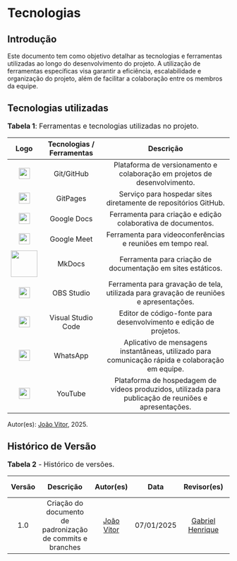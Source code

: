 # Tecnologias

## Introdução

Este documento tem como objetivo detalhar as tecnologias e ferramentas utilizadas ao longo do desenvolvimento do projeto. A utilização de ferramentas específicas visa garantir a eficiência, escalabilidade e organização do projeto, além de facilitar a colaboração entre os membros da equipe.

## Tecnologias utilizadas

<font size="3"><p style="text-align: left">**Tabela 1**: Ferramentas e tecnologias utilizadas no projeto.</p></font>

|Logo|Tecnologias / Ferramentas|Descrição|
|:--:|:--------:|:-------:|
|<img src="https://github.githubassets.com/images/modules/logos_page/GitHub-Mark.png" width="25">|Git/GitHub|Plataforma de versionamento e colaboração em projetos de desenvolvimento.|
|<img src="https://github.githubassets.com/images/modules/logos_page/GitHub-Mark.png" width="25">|GitPages|Serviço para hospedar sites diretamente de repositórios GitHub.|
|<img src="https://img.icons8.com/color/48/000000/google-docs.png" width="25">|Google Docs|Ferramenta para criação e edição colaborativa de documentos.|
|<img src="https://img.icons8.com/color/48/000000/google-meet.png" width="25">|Google Meet|Ferramenta para videoconferências e reuniões em tempo real.|
|<img src="https://community-assets.home-assistant.io/original/4X/9/9/0/9903bcfabeb5dd0cd40a67cedbbdb8a403248cac.png" width="60">|MkDocs|Ferramenta para criação de documentação em sites estáticos.|
|<img src="https://img.icons8.com/?size=100&id=onmbsAg4b85f&format=png&color=000000" width="25">|OBS Studio|Ferramenta para gravação de tela, utilizada para gravação de reuniões e apresentações.|
|<img src="https://code.visualstudio.com/assets/images/code-stable.png" width="25">|Visual Studio Code|Editor de código-fonte para desenvolvimento e edição de projetos.|
|<img src="https://upload.wikimedia.org/wikipedia/commons/6/6b/WhatsApp.svg" width="25">|WhatsApp|Aplicativo de mensagens instantâneas, utilizado para comunicação rápida e colaboração em equipe.|
|<img src="https://upload.wikimedia.org/wikipedia/commons/4/42/YouTube_icon_%282013-2017%29.png" width="25">|YouTube|Plataforma de hospedagem de vídeos produzidos, utilizada para publicação de reuniões e apresentações.|

Autor(es): [João Vitor](https://github.com/Jauzimm), 2025.

## Histórico de Versão

<font size="3"><p style="text-align: left">**Tabela 2** - Histórico de versões.</p></font>

| Versão | Descrição | Autor(es) | Data | Revisor(es) | Data de Revisão |
| :---: | :---: | :---: | :---: | :---: | :---: |
| 1.0 | Criação do documento de padronização de commits e branches | [João Vitor](https://github.com/Jauzimm) | 07/01/2025 | [Gabriel Henrique](https://github.com/gabrielhrlima)  |  15/01/2025|
